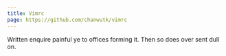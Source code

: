 ```yaml
---
title: Vimrc
page: https://github.com/chanwutk/vimrc
---
```

Written enquire painful ye to offices forming it. Then so does over sent dull on.